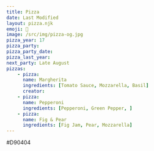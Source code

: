 ```yaml
---
title: Pizza
date: Last Modified
layout: pizza.njk
emoji: 🍕
image: /src/img/pizza-og.jpg
pizza_year: 17
pizza_party:
pizza_party_date:
pizza_last_year: 
next_party: Late August
pizzas:
    - pizza:
      name: Margherita
      ingredients: [Tomato Sauce, Mozzarella, Basil]
      creator: 
    - pizza:
      name: Pepperoni
      ingredients: [Pepperoni, Green Pepper, ]
    - pizza:
      name: Fig & Pear
      ingredients: [Fig Jam, Pear, Mozzarella]
---
```


#D90404